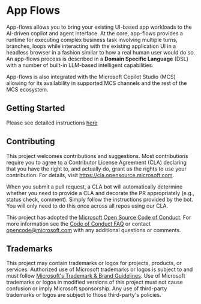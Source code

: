 # App Flows

App-flows allows you to bring your existing UI-based app workloads to the AI-driven copilot and agent interface. At the core, app-flows provides a runtime for executing complex business task involving multiple turns, branches, loops while interacting with the existing application UI in a headless browser in a fashion similar to how a real human user would do so. An app-flows process is described in a **Domain Specific Language** (DSL) with a number of built-in LLM-based intelligent capabilities.

App-flows is also integrated with the Microsoft Copilot Studio (MCS) allowing for its availability in supported MCS channels and the rest of the MCS ecosystem.

## Getting Started

Please see detailed instructions [here](./browser-automation/dist/views/index/getting-started.md)

## Contributing

This project welcomes contributions and suggestions.  Most contributions require you to agree to a
Contributor License Agreement (CLA) declaring that you have the right to, and actually do, grant us
the rights to use your contribution. For details, visit https://cla.opensource.microsoft.com.

When you submit a pull request, a CLA bot will automatically determine whether you need to provide
a CLA and decorate the PR appropriately (e.g., status check, comment). Simply follow the instructions
provided by the bot. You will only need to do this once across all repos using our CLA.

This project has adopted the [Microsoft Open Source Code of Conduct](https://opensource.microsoft.com/codeofconduct/).
For more information see the [Code of Conduct FAQ](https://opensource.microsoft.com/codeofconduct/faq/) or
contact [opencode@microsoft.com](mailto:opencode@microsoft.com) with any additional questions or comments.

## Trademarks

This project may contain trademarks or logos for projects, products, or services. Authorized use of Microsoft 
trademarks or logos is subject to and must follow 
[Microsoft's Trademark & Brand Guidelines](https://www.microsoft.com/en-us/legal/intellectualproperty/trademarks/usage/general).
Use of Microsoft trademarks or logos in modified versions of this project must not cause confusion or imply Microsoft sponsorship.
Any use of third-party trademarks or logos are subject to those third-party's policies.
